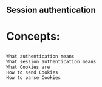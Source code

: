 ## Session authentication  

# Concepts:  
##
    What authentication means
    What session authentication means
    What Cookies are
    How to send Cookies
    How to parse Cookies
##
